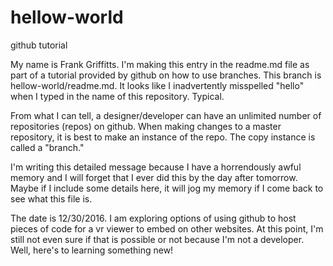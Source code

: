 # hellow-world
github tutorial

My name is Frank Griffitts.   I'm making this entry in the readme.md file as part of a tutorial provided by github on how to use branches.  This branch is hellow-world/readme.md.  It looks like I inadvertently misspelled "hello" when I typed in the name of this repository.  Typical.  

From what I can tell, a designer/developer can have an unlimited number of repositories (repos) on github.  When making changes to a master repository, it is best to make an instance of the repo.  The copy instance is called a "branch."

I'm writing this detailed message because I  have a horrendously awful memory and I will forget that I ever did this by the day after tomorrow.  Maybe if I include some details here, it will jog my memory if I come back to see what this file is.

The date is 12/30/2016.  I am exploring options of using github to host pieces of code for a vr viewer to embed on other websites.  At this point, I'm still not even sure if that is possible or not because I'm not a developer.  Well, here's to learning something new!
